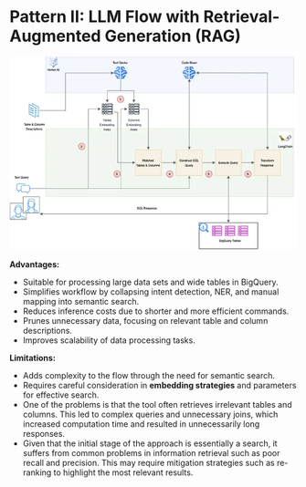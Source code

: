 # Pattern II: LLM Flow with Retrieval-Augmented Generation (RAG)
<img src="../img/pattern2.webp">

**Advantages:** 
- Suitable for processing large data sets and wide tables in BigQuery.
- Simplifies workflow by collapsing intent detection, NER, and manual mapping into semantic search.
- Reduces inference costs due to shorter and more efficient commands.
- Prunes unnecessary data, focusing on relevant table and column descriptions.
- Improves scalability of data processing tasks.

**Limitations:**
- Adds complexity to the flow through the need for semantic search.
- Requires careful consideration in **embedding strategies** and parameters for effective search.
- One of the problems is that the tool often retrieves irrelevant tables and columns. This led to complex queries and unnecessary joins, which increased computation time and resulted in unnecessarily long responses.
- Given that the initial stage of the approach is essentially a search, it suffers from common problems in information retrieval such as poor recall and precision. This may require mitigation strategies such as re-ranking to highlight the most relevant results.